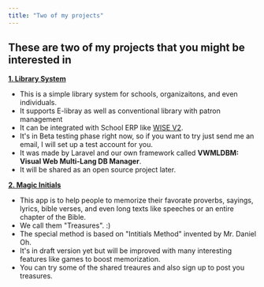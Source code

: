```yaml
---
title: "Two of my projects"
---
```

## These are two of my projects that you might be interested in
[**1. Library System**](https://wise4edu.com/wlibrary/inst/wise4edu)
  - This is a simple library system for schools, organizaitons, and even individuals.
  - It supports E-libray as well as conventional library with patron management
  - It can be integrated with School ERP like [WISE V2](https://wise4edu.com).
  - It's in Beta testing phase right now, so if you want to try just send me an email, I will set up a test account for you.
  - It was made by Laravel and our own framework called **VWMLDBM: Visual Web Multi-Lang DB Manager**.
  - It will be shared as an open source project later.
  
  
[**2. Magic Initials**](https://wise4edu.com/init/)
  - This app is to help people to memorize their favorate proverbs, sayings, lyrics, bible verses, and even long texts like speeches or an entire chapter of the Bible.
  - We call them "Treasures". :)
  - The special method is based on "Intitials Method" invented by Mr. Daniel Oh.
  - It's in draft version yet but will be improved with many interesting features like games to boost memorization.
  - You can try some of the shared treaures and also sign up to post you treasures.



